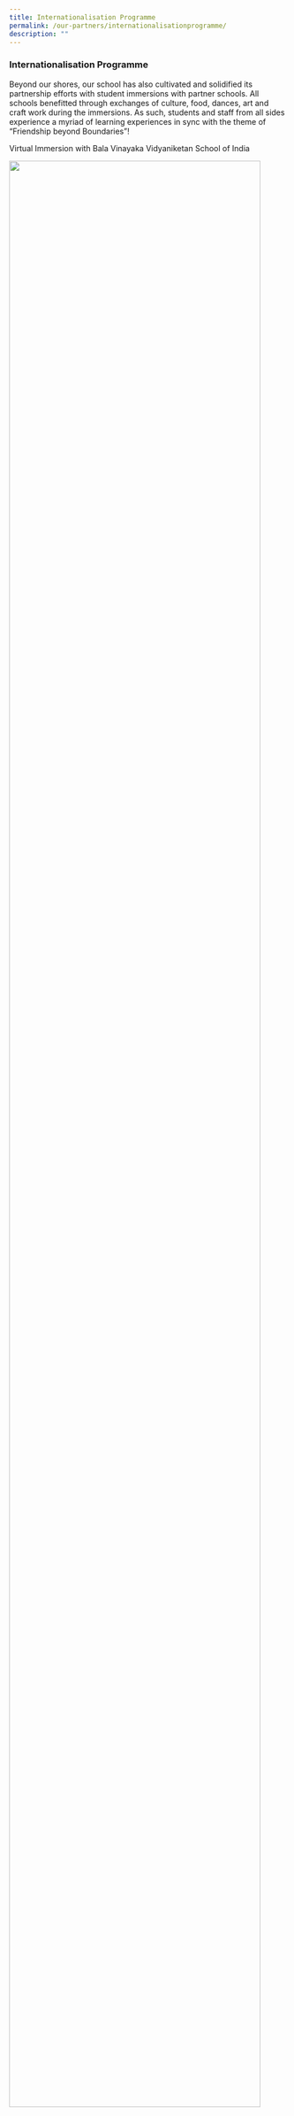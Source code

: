 ```yaml
---
title: Internationalisation Programme
permalink: /our-partners/internationalisationprogramme/
description: ""
---
```

### Internationalisation Programme

Beyond our shores, our school has also cultivated and solidified its partnership efforts with student immersions with partner schools. All schools benefitted through exchanges of culture, food, dances, art and craft work during the immersions. As such, students and staff from all sides experience a myriad of learning experiences in sync with the theme of “Friendship beyond Boundaries”!

Virtual Immersion with Bala Vinayaka Vidyaniketan School of India

<img style="width:95%" src="/images/Our%20Partners/virtual%20immersion%201.jpg" align="center">

<br>
<img style="width:95%" src="/images/Our%20Partners/virtual%20immersion%202.jpg" align="center">

<style type="text/css">
.tg  {border-collapse:collapse;border-spacing:0;}
.tg td{border-color:black;border-style:solid;border-width:1px;font-family:Arial, sans-serif;font-size:14px;
  overflow:hidden;padding:10px 5px;word-break:normal;}
.tg th{border-color:black;border-style:solid;border-width:1px;font-family:Arial, sans-serif;font-size:14px;
  font-weight:normal;overflow:hidden;padding:10px 5px;word-break:normal;}
.tg .tg-rx9b{background-color:#FFF;border-color:inherit;color:#323232;font-weight:bold;text-align:left;vertical-align:top}
</style>
<table class="tg">
<thead>
  <tr>
    <td class="tg-rx9b"><img style="width:95%" src="/images/Our%20Partners/virtual%20immersion%203.jpg" align="center"></td>
    <td class="tg-rx9b"><img style="width:95%" src="/images/Our%20Partners/virtual%20immersion%204.jpg" align="center"></td>
  </tr>
</thead>
</table>


Have you heard of Warlie Art before? With much curiosity, our P5 students had an experience of creating their own Warlie Art pieces, an ancient Indian folk art, under the guidance of students of Bala Vinayaka Vidyaniketan (BVV) School located in India on 6 March 2023.&nbsp;

This gathering marked the first time Bendemeer Primary School partnered a school from India on a virtual immersion and students of both schools were treated to a colourful ensemble of cultural dances, cuisine, arts and craft albeit online. In exchange, BPS had the honour of meeting and hearing from Director, BVV School, Mr Vinayak R. as he shared his excitement of introducing BVV school to fellow Bendemeerians.&nbsp;

This immersion also affirms the warm and growing partnership between BVV school and Bendemeer Primary School and we look forward to meeting our Indian counterparts in Singapore soon!

#### Round two of Virtual Immersion with Chengdu Shi Shi High School (石室中学)

<img style="width:95%" src="/images/Our%20Partners/virtual%20immersion%20with%20chengdu%201.jpg" align="center">

<br>

<style type="text/css">
.tg  {border-collapse:collapse;border-spacing:0;}
.tg td{border-color:black;border-style:solid;border-width:1px;font-family:Arial, sans-serif;font-size:14px;
  overflow:hidden;padding:10px 5px;word-break:normal;}
.tg th{border-color:black;border-style:solid;border-width:1px;font-family:Arial, sans-serif;font-size:14px;
  font-weight:normal;overflow:hidden;padding:10px 5px;word-break:normal;}
.tg .tg-rx9b{background-color:#FFF;border-color:inherit;color:#323232;font-weight:bold;text-align:left;vertical-align:top}
.tg .tg-0lax{text-align:left;vertical-align:top}
</style>
<table class="tg">
<thead>
  <tr>
    <th class="tg-rx9b"><img style="width:95%" src="/images/Our%20Partners/virtual%20immersion%20with%20chengdu%202.jpg" align="center"></th>
    <th class="tg-rx9b"><img style="width:95%" src="/images/Our%20Partners/virtual%20immersion%20with%20chengdu%203.jpg" align="center"></th>
  </tr>
</thead>
<tbody>
  <tr>
    <td class="tg-0lax"><img style="width:95%" src="/images/Our%20Partners/virtual%20immersion%20with%20chengdu%204.jpg" align="center"></td>
    <td class="tg-0lax"><img style="width:95%" src="/images/Our%20Partners/virtual%20immersion%20with%20chengdu%205.jpg" align="center"> </td>
  </tr>
  <tr>
    <td class="tg-0lax"><img style="width:95%" src="/images/Our%20Partners/virtual%20immersion%20with%20chengdu%206.jpg" align="center"> </td>
    <td class="tg-0lax"><img style="width:95%" src="/images/Our%20Partners/virtual%20immersion%20with%20chengdu%207.jpg" align="center"></td>
  </tr>
</tbody>
</table>

BPS organised and held another virtual immersion with Chengdu Shi Shi High School (石室中学) on Wednesday, 26 October 2022. Both schools prepared materials on the theme of ‘New Year celebrations around the world’. Shi Shi High School shared with us a Chinese poem about the Chinese New Year called ‘Yuan Ri’&nbsp;(元日) and invited our Primary Six students to paint persimmons using authentic Chinese calligraphy materials. Our students followed the Chengdu teachers and students with much enthusiasm and concentration. In return, our school shared about the objectives of the Maker’s Innovation Lab and on how to make a Chinese lantern out of Ang Pow packets to bring in the idea of sustainability with Mrs Sheila Kin leading the craft-making session.

  

The immersion successfully concluded with school leaders, teachers and students of both school sharing their thoughts about the session and wishing each other well wishes. This immersion also enabled both schools to strike a common chord to strengthen our partnership and to involve our students in appreciating each other’s culture.

  
  
  

  

#### Rubik’s Cube friendly tournament organised by BPS’s partner school

![](/images/Our%20Partners/rubik’s%20cube%20friendly%201.jpg)

Our very own BPS P6 Rubik’s Cubes professionals!  
  
![](/images/Our%20Partners/rubik’s%20cube%20friendly%202.jpg)

Look at that set up done by our partner school!&nbsp;(Photo from&nbsp;Chengdu ShiShi High School)

When was the last time you played with a ‘Rubik’s cube’? Our partner school from Chengdu, ‘Chengdu ShiShi High School’ ([石室中学](https://web.archive.org/web/20150626070856/http:/www.cdshishi.net/its/trans.aspx?id=2608))&nbsp;organised a Rubik’s cube tournament for their students on 31 May 2022 and Bendemeer Primary was invited to participate virtually alongside the Chengdu students. Amidst our P6 students, there were some who possessed this hidden talent and were very proficient with Rubik’s Cube! They played a friendly match with 6 Integrity cheering on as spectators. It was very heart-warming to see both schools sharing applause and words of encouragement! The Chengdu school commended that one of our students completed the Rubik’s cube puzzle in 30 seconds which was considered lightning fast! This tournament was held in conjunction with other activities as part of Children’s Day in China on 1 June 2022.

Please click this link to view the Rubik’s Cube tournament (Filmed by Chengdu ShiShi High School):&nbsp;[https://youtu.be/AJBY9OcDYgQ](https://youtu.be/AJBY9OcDYgQ)

Please click this link to view our P6 students solving their Rubik’s cubes (Filmed by Bendemeer Primary School):&nbsp;[https://youtu.be/ngFZINmW0rk](https://youtu.be/ngFZINmW0rk)

![](/images/Our%20Partners/rubik’s%20cube%20friendly%203.jpg)

The teachers and students of&nbsp;Chengdu ShiShi High School cheering all participants!&nbsp;(Photo from&nbsp;Chengdu ShiShi High School)

#### Virtual immersion with Sichuan Da Yi Bei Jie Primary School (大邑县北街小学)

<img style="width:95%" src="/images/Our%20Partners/virtual%20immersion%20sichuan.jpg" align="center">

An innovative way of forging partnership and connecting with our overseas friends via ZOOM.

We had our inaugural virtual immersion with&nbsp;Sichuan Da Yi Bei Jie Primary School (大邑县北街小学) on 22 April 2022. The theme of ‘Friendship Beyond Boundaries’ was apparent and achieved as the students and teachers from both schools warmly welcomed one another, watched cultural performances and proceeded to work together to create lovely flower craftwork which symbolises unity, friendship and happiness. This immersion programme has not only allowed our students to connect with their foreign counterparts, but it also affirms the friendship and partnership between both schools.
